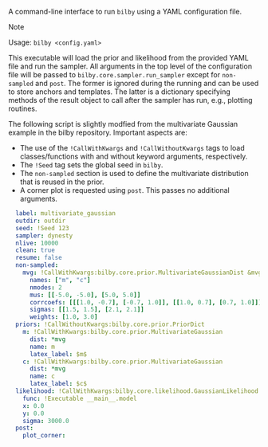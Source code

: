 A command-line interface to run `bilby` using a YAML configuration file.

> [!NOTE]
>
> Usage: `bilby <config.yaml>`

This executable will load the prior and likelihood from the provided YAML file
and run the sampler. All arguments in the top level of the configuration file
will be passed to `bilby.core.sampler.run_sampler` except for
`non-sampled` and `post`. The former is ignored during the running
and can be used to store anchors and templates. The latter is a dictionary
specifying methods of the result object to call after the sampler has run,
e.g., plotting routines.

The following script is slightly modfied from the multivariate Gaussian example in
the bilby repository. Important aspects are:

- The use of the `!CallWithKwargs` and `!CallWithoutKwargs` tags to
  load classes/functions with and without keyword arguments, respectively.
- The `!Seed` tag sets the global seed in `bilby`.
- The `non-sampled` section is used to define the multivariate distribution
  that is reused in the prior.
- A corner plot is requested using `post`. This passes no additional arguments.

```yaml
  label: multivariate_gaussian
  outdir: outdir
  seed: !Seed 123
  sampler: dynesty
  nlive: 10000
  clean: true
  resume: false
  non-sampled:
    mvg: !CallWithKwargs:bilby.core.prior.MultivariateGaussianDist &mvg
      names: ["m", "c"]
      nmodes: 2
      mus: [[-5.0, -5.0], [5.0, 5.0]]
      corrcoefs: [[[1.0, -0.7], [-0.7, 1.0]], [[1.0, 0.7], [0.7, 1.0]]]
      sigmas: [[1.5, 1.5], [2.1, 2.1]]
      weights: [1.0, 3.0]
  priors: !CallWithoutKwargs:bilby.core.prior.PriorDict
    m: !CallWithKwargs:bilby.core.prior.MultivariateGaussian
      dist: *mvg
      name: m
      latex_label: $m$
    c: !CallWithKwargs:bilby.core.prior.MultivariateGaussian
      dist: *mvg
      name: c
      latex_label: $c$
  likelihood: !CallWithKwargs:bilby.core.likelihood.GaussianLikelihood
    func: !Executable __main__.model
    x: 0.0
    y: 0.0
    sigma: 3000.0
  post:
    plot_corner:
```